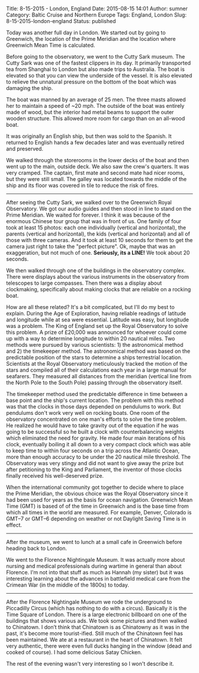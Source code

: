 Title: 8-15-2015 - London, England
Date: 2015-08-15 14:01
Author: sumner
Category: Baltic Cruise and Northern Europe
Tags: England, London
Slug: 8-15-2015-london-england
Status: published

Today was another full day in London. We started out by going to Greenwich, the
location of the Prime Meridian and the location where Greenwich Mean Time is
calculated.

Before going to the observatory, we went to the Cutty Sark museum. The Cutty
Sark was one of the fastest clippers in its day. It primarily transported tea
from Shanghai to London but also made trips to Australia. The boat is elevated
so that you can view the underside of the vessel. It is also elevated to relieve
the unnatural pressure on the bottom of the boat which was damaging the ship.

The boat was manned by an average of 25 men. The three masts allowed her to
maintain a speed of ~20 mph. The outside of the boat was entirely made of wood,
but the interior had metal beams to support the outer wooden structure. This
allowed more room for cargo than on an all-wood boat.

It was originally an English ship, but then was sold to the Spanish. It returned
to English hands a few decades later and was eventually retired and preserved.

We walked through the storerooms in the lower decks of the boat and then went up
to the main, outside deck. We also saw the crew's quarters. It was very cramped.
The captain, first mate and second mate had nicer rooms, but they were still
small. The galley was located towards the middle of the ship and its floor was
covered in tile to reduce the risk of fires.

------------------------------------------------------------------------

After seeing the Cutty Sark, we walked over to the Greenwich Royal Observatory.
We got our audio guides and then stood in line to stand on the Prime Meridian.
We waited for forever. I think it was because of the enormous Chinese tour group
that was in front of us. One family of four took at least 15 photos: each one
individually (vertical and horizontal), the parents (vertical and horizontal),
the kids (vertical and horizontal) and all of those with three cameras. And it
took at least 10 seconds for them to get the camera just right to take the
"perfect picture". Ok, maybe that was an exaggeration, but not much of one.
**Seriously, its a LINE!** We took about 20 seconds.

We then walked through one of the buildings in the observatory complex.  There
were displays about the various instruments in the observatory from telescopes
to large compasses. Then there was a display about clockmaking, specifically
about making clocks that are reliable on a rocking boat.

How are all these related? It's a bit complicated, but I'll do my best to
explain. During the Age of Exploration, having reliable readings of latitude and
longitude while at sea were essential. Latitude was easy, but longitude was a
problem. The King of England set up the Royal Observatory to solve this problem.
A prize of £20,000 was announced for whoever could come up with a way to
determine longitude to within 20 nautical miles. Two methods were pursued by
various scientists: 1) the astronomical method and 2) the timekeeper method. The
astronomical method was based on the predictable position of the stars to
determine a ships terrestrial location. Scientists at the Royal Observatory
meticulously tracked the motion of the stars and compiled all of their
calculations each year in a large manual for seafarers. They measured all
distances from the meridian (vertical line from the North Pole to the South
Pole) passing through the observatory itself.

The timekeeper method used the predictable difference in time between a base
point and the ship's current location. The problem with this method was that the
clocks in those days depended on pendulums to work. But pendulums don't work
very well on rocking boats. One room of the observatory concentrated on one
man's efforts to solve the time problem.  He realized he would have to take
gravity out of the equation if he was going to be successful so he built a clock
with counterbalancing weights which eliminated the need for gravity. He made
four main iterations of his clock, eventually boiling it all down to a very
compact clock which was able to keep time to within four seconds on a trip
across the Atlantic Ocean, more than enough accuracy to be under the 20 nautical
mile threshold. The Observatory was very stingy and did not want to give away
the prize but after petitioning to the King and Parliament, the inventor of
those clocks finally received his well-deserved prize.

When the international community got together to decide where to place the Prime
Meridian, the obvious choice was the Royal Observatory since it had been used
for years as the basis for ocean navigation. Greenwich Mean Time (GMT) is based
of of the time in Greenwich and is the base time from which all times in the
world are measured. For example, Denver, Colorado is GMT–7 or GMT–6 depending on
weather or not Daylight Saving Time is in effect.

------------------------------------------------------------------------

After the museum, we went to lunch at a small cafe in Greenwich before heading
back to London.

We went to the Florence Nightingale Museum. It was actually more about nursing
and medical professionals during wartime in general than about Florence. I'm not
into that stuff as much as Hannah (my sister) but it was interesting learning
about the advances in battlefield medical care from the Crimean War (in the
middle of the 1800s) to today.

------------------------------------------------------------------------

After the Florence Nightingale Museum we rode the underground to Piccadilly
Circus (which has nothing to do with a circus). Basically it is the Time Square
of London. There is a large electronic billboard on one of the buildings that
shows various ads. We took some pictures and then walked to Chinatown. I don’t
think that Chinatown is as Chinatowny as it was in the past, it's become more
tourist-ified. Still much of the Chinatown feel has been maintained. We ate at a
restaurant in the heart of Chinatown. It felt very authentic, there were even
full ducks hanging in the window (dead and cooked of course). I had some
delicious Satay Chicken.

The rest of the evening wasn't very interesting so I won't describe it.
